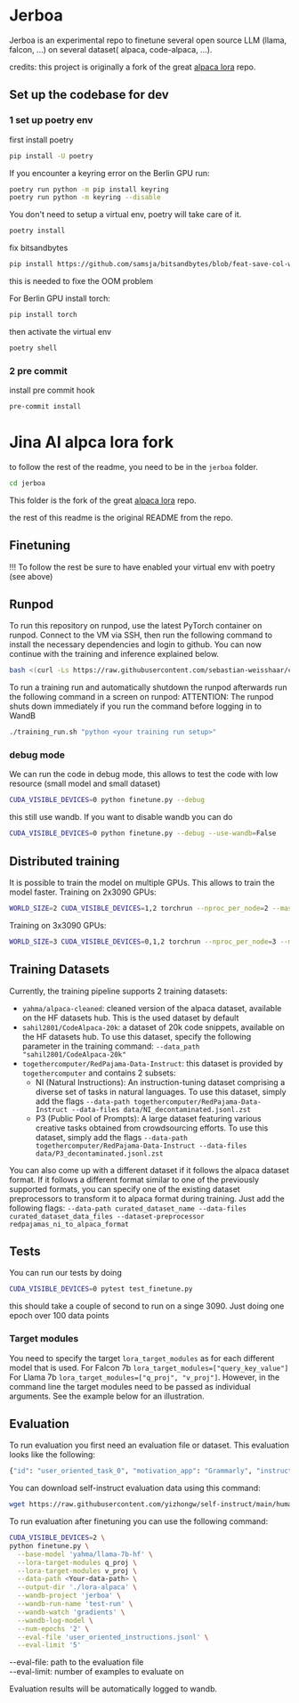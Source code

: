 # Jerboa

Jerboa is an experimental repo to finetune several open source LLM (llama, falcon, ...) on several dataset( alpaca, code-alpaca, ...).

credits: this project is originally a fork of the great [alpaca lora](https://github.com/tloen/alpaca-lora) repo.

## Set up the codebase for dev

### 1 set up poetry env

first install poetry

```bash
pip install -U poetry
```

If you encounter a keyring error on the Berlin GPU run: 
```bash
poetry run python -m pip install keyring
poetry run python -m keyring --disable
```

You don't need to setup a virtual env, poetry will take care of it.
```bash
poetry install
```

fix bitsandbytes

```bash
pip install https://github.com/samsja/bitsandbytes/blob/feat-save-col-wheel/bitsandbytes-0.39.1-py3-none-any.whl\?raw\=true
```

this is needed to fixe the OOM problem

For Berlin GPU install torch:
```bash
pip install torch
```

then activate the virtual env

```bash
poetry shell
```


### 2 pre commit

install pre commit hook

```bash
pre-commit install
```


# Jina AI alpca lora fork

to follow the rest of the readme, you need to be in the `jerboa` folder.

```bash
cd jerboa
```

This folder is the fork of the great [alpaca lora](https://github.com/tloen/alpaca-lora) repo. 


the rest of this readme is the original README from the repo.


## Finetuning


!!! To follow the rest be sure to have enabled your virtual env with poetry (see above)

## Runpod
To run this repository on runpod, use the latest PyTorch container on runpod.
Connect to the VM via SSH, then run the following command to install the necessary dependencies and login to github. 
You can now continue with the training and inference explained below. 

```bash
bash <(curl -Ls https://raw.githubusercontent.com/sebastian-weisshaar/config_jerboa/main/config.sh)
```

To run a training run and automatically shutdown the runpod afterwards run the following command in a screen on runpod:
ATTENTION: The runpod shuts down immediately if you run the command before logging in to WandB
```bash
./training_run.sh "python <your training run setup>"
```

### debug mode

We can run the code in debug mode, this allows to test the code with low resource (small model and small dataset)

```bash
CUDA_VISIBLE_DEVICES=0 python finetune.py --debug
```

this still use wandb. If you want to disable wandb you can do

```bash
CUDA_VISIBLE_DEVICES=0 python finetune.py --debug --use-wandb=False
```

## Distributed training
It is possible to train the model on multiple GPUs. This allows to train the model faster.
Training on 2x3090 GPUs: 

```bash
WORLD_SIZE=2 CUDA_VISIBLE_DEVICES=1,2 torchrun --nproc_per_node=2 --master_port=1234 finetune.py --base-model 'yahma/llama-7b-hf' --output-dir './lora-alpaca' --batch-size 128 --micro-batch-size 4 --eval-limit 30 --eval-file eval.jsonl --wandb-log-model --wandb-project jerboa --wandb-run-name jerboa-intial-train --wandb-watch gradients  --num-epochs 3
```

Training on 3x3090 GPUs: 

```bash
WORLD_SIZE=3 CUDA_VISIBLE_DEVICES=0,1,2 torchrun --nproc_per_node=3 --master_port=1234 finetune.py --base-model 'yahma/llama-7b-hf' --output-dir './lora-alpaca' --batch-size 128 --micro-batch-size 4 --eval-limit 30 --eval-file eval.jsonl --wandb-log-model --wandb-project jerboa --wandb-run-name jerboa-intial-train --wandb-watch gradients  --num-epochs 3
```

## Training Datasets
Currently, the training pipeline supports 2 training datasets:
- `yahma/alpaca-cleaned`: cleaned version of the alpaca dataset, available on the HF datasets hub. This is the used dataset by default
- `sahil2801/CodeAlpaca-20k`: a dataset of 20k code snippets, available on the HF datasets hub. To use this dataset, specify the following parameter in the training command: `--data_path "sahil2801/CodeAlpaca-20k"`
- `togethercomputer/RedPajama-Data-Instruct`: this dataset is provided by `togethercomputer` and contains 2 subsets:
  - NI (Natural Instructions): An instruction-tuning dataset comprising a diverse set of tasks in natural languages.
  To use this dataset, simply add the flags `--data-path togethercomputer/RedPajama-Data-Instruct --data-files data/NI_decontaminated.jsonl.zst`
  - P3 (Public Pool of Prompts): A large dataset featuring various creative tasks obtained from crowdsourcing efforts.
  To use this dataset, simply add the flags `--data-path togethercomputer/RedPajama-Data-Instruct --data-files data/P3_decontaminated.jsonl.zst`

You can also come up with a different dataset if it follows the alpaca dataset format. If it follows a different format similar to one of the previously supported formats, you can specify one of the existing dataset preprocessors to transform it to alpaca format during training.
Just add the following flags:
`--data-path curated_dataset_name --data-files curated_dataset_data_files --dataset-preprocessor redpajamas_ni_to_alpaca_format `
## Tests

You can run our tests by doing


```bash
CUDA_VISIBLE_DEVICES=0 pytest test_finetune.py
```


this should take a couple of second to run on a singe 3090. Just doing one epoch over 100 data points



### Target modules
You need to specify the target `lora_target_modules` as for each different model that is used. For Falcon 7b `lora_target_modules=["query_key_value"]`
For Llama 7b `lora_target_modules=["q_proj", "v_proj"]`. However, in the command line the target modules need to be passed as individual arguments. 
See the example below for an illustration. 

## Evaluation
To run evaluation you first need an evaluation file or dataset.
This evaluation looks like the following:

```bash
{"id": "user_oriented_task_0", "motivation_app": "Grammarly", "instruction": "The sentence you are given might be too wordy, complicated, or unclear. Rewrite the sentence and make your writing clearer by keeping it concise. Whenever possible, break complex sentences into multiple sentences and eliminate unnecessary words.", "instances": [{"input": "If you have any questions about my rate or if you find it necessary to increase or decrease the scope for this project, please let me know.", "output": "If you have any questions about my rate or find it necessary to increase or decrease this project's scope, please let me know."}]}
```

You can download self-instruct evaluation data using this command:

```bash
wget https://raw.githubusercontent.com/yizhongw/self-instruct/main/human_eval/user_oriented_instructions.jsonl
```

To run evaluation after finetuning you can use the following command:

```bash
CUDA_VISIBLE_DEVICES=2 \
python finetune.py \
  --base-model 'yahma/llama-7b-hf' \
  --lora-target-modules q_proj \
  --lora-target-modules v_proj \
  --data-path <Your-data-path> \
  --output-dir './lora-alpaca' \
  --wandb-project 'jerboa' \
  --wandb-run-name 'test-run' \
  --wandb-watch 'gradients' \
  --wandb-log-model \
  --num-epochs '2' \
  --eval-file 'user_oriented_instructions.jsonl' \
  --eval-limit '5'
```

--eval-file: path to the evaluation file<br>
--eval-limit: number of examples to evaluate on

Evaluation results will be automatically logged to wandb.
